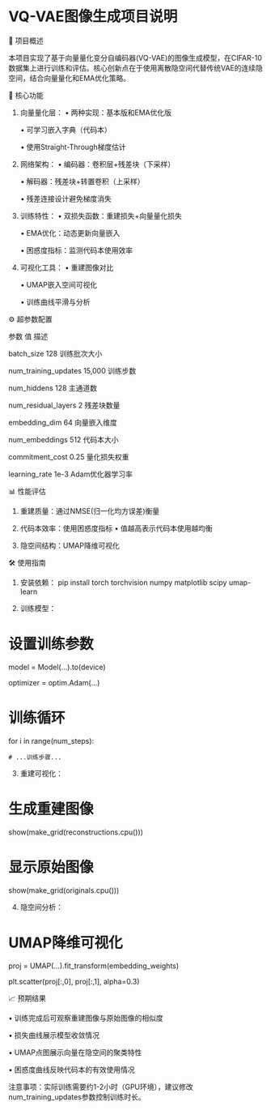 # VQ-VAE图像生成项目说明

📌 项目概述

本项目实现了基于向量量化变分自编码器(VQ-VAE)的图像生成模型，在CIFAR-10数据集上进行训练和评估。核心创新点在于使用离散隐空间代替传统VAE的连续隐空间，结合向量量化和EMA优化策略。

🌟 核心功能

1. 向量量化层：
   • 两种实现：基本版和EMA优化版

   • 可学习嵌入字典（代码本）

   • 使用Straight-Through梯度估计

2. 网络架构：
   • 编码器：卷积层+残差块（下采样）

   • 解码器：残差块+转置卷积（上采样）

   • 残差连接设计避免梯度消失

3. 训练特性：
   • 双损失函数：重建损失+向量量化损失

   • EMA优化：动态更新向量嵌入

   • 困惑度指标：监测代码本使用效率

4. 可视化工具：
   • 重建图像对比

   • UMAP嵌入空间可视化

   • 训练曲线平滑与分析

⚙️ 超参数配置

参数 值 描述

batch_size 128 训练批次大小

num_training_updates 15,000 训练步数

num_hiddens 128 主通道数

num_residual_layers 2 残差块数量

embedding_dim 64 向量嵌入维度

num_embeddings 512 代码本大小

commitment_cost 0.25 量化损失权重

learning_rate 1e-3 Adam优化器学习率

📊 性能评估

1. 重建质量：通过NMSE(归一化均方误差)衡量
2. 代码本效率：使用困惑度指标
   • 值越高表示代码本使用越均衡

3. 隐空间结构：UMAP降维可视化

🛠️ 使用指南

1. 安装依赖：
pip install torch torchvision numpy matplotlib scipy umap-learn


2. 训练模型：
# 设置训练参数
model = Model(...).to(device)

optimizer = optim.Adam(...)

# 训练循环
for i in range(num_steps):

    # ...训练步骤...


3. 重建可视化：
# 生成重建图像
show(make_grid(reconstructions.cpu()))

# 显示原始图像
show(make_grid(originals.cpu()))


4. 隐空间分析：
# UMAP降维可视化
proj = UMAP(...).fit_transform(embedding_weights)

plt.scatter(proj[:,0], proj[:,1], alpha=0.3)


📈 预期结果

• 训练完成后可观察重建图像与原始图像的相似度

• 损失曲线展示模型收敛情况

• UMAP点图展示向量在隐空间的聚类特性

• 困惑度曲线反映代码本的有效使用情况

注意事项：实际训练需要约1-2小时（GPU环境），建议修改num_training_updates参数控制训练时长。
